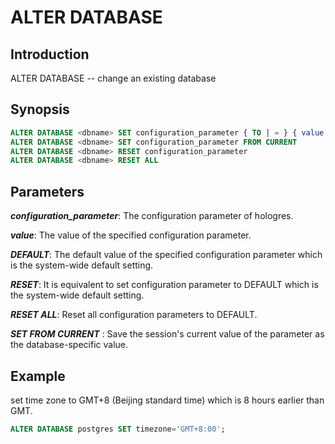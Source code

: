 # ALTER DATABASE

## Introduction

ALTER DATABASE -- change an existing database

## Synopsis

```sql
ALTER DATABASE <dbname> SET configuration_parameter { TO | = } { value | DEFAULT }
ALTER DATABASE <dbname> SET configuration_parameter FROM CURRENT
ALTER DATABASE <dbname> RESET configuration_parameter
ALTER DATABASE <dbname> RESET ALL
```

## Parameters

_**configuration_parameter**_:  The configuration parameter of hologres.

_**value**_: The value of the specified configuration parameter.

_**DEFAULT**_: The default value of the specified configuration parameter which is the system-wide default setting.

_**RESET**_: It is equivalent to set configuration parameter to DEFAULT which is the system-wide default setting.

_**RESET ALL**_: Reset all configuration parameters to DEFAULT.

_**SET FROM CURRENT**_ : Save the session's current value of the parameter as the database-specific value.

## Example

set time zone to GMT+8 (Beijing standard time) which is 8 hours earlier than GMT.

```sql
ALTER DATABASE postgres SET timezone='GMT+8:00';
```



